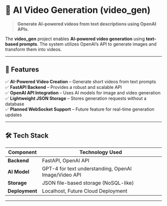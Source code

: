 

# **🎥 AI Video Generation (video_gen)**
> **Generate AI-powered videos from text descriptions using OpenAI APIs.**

The **video_gen** project enables **AI-powered video generation** using **text-based prompts**. The system utilizes OpenAI’s API to generate images and transform them into videos.

---

## **🌟 Features**
✅ **AI-Powered Video Creation** – Generate short videos from text prompts  
✅ **FastAPI Backend** – Provides a robust and scalable API  
✅ **OpenAI API Integration** – Uses AI models for image and video generation  
✅ **Lightweight JSON Storage** – Stores generation requests without a database  
✅ **Planned WebSocket Support** – Future feature for real-time generation updates  

---

## **🛠️ Tech Stack**
| **Component** | **Technology Used** |
|--------------|--------------------|
| **Backend** | FastAPI, OpenAI API |
| **AI Model** | GPT-4 for text understanding, OpenAI Image/Video API |
| **Storage** | JSON file-based storage (NoSQL-like) |
| **Deployment** | Localhost, Future Cloud Deployment |

---




